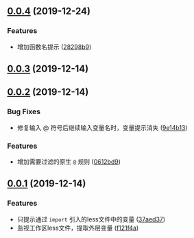 ## [0.0.4](https://github.com/moesuiga/vscode-less-variable-helper/compare/v0.0.3...v0.0.4) (2019-12-24)


### Features

* 增加函数名提示 ([28298b9](https://github.com/moesuiga/vscode-less-variable-helper/commit/28298b9a59d75b42d6458ef743dd8e0c56fa50eb))



## [0.0.3](https://github.com/moesuiga/vscode-less-variable-helper/compare/v0.0.2...v0.0.3) (2019-12-14)



## [0.0.2](https://github.com/moesuiga/vscode-less-variable-helper/compare/v0.0.1...v0.0.2) (2019-12-14)


### Bug Fixes

* 修复输入 @ 符号后继续输入变量名时，变量提示消失 ([9e14b13](https://github.com/moesuiga/vscode-less-variable-helper/commit/9e14b13a559c737c1231e25a5681063fc47b3985))


### Features

* 增加需要过滤的原生 `@` 规则 ([0612bd9](https://github.com/moesuiga/vscode-less-variable-helper/commit/0612bd90656aa8489a7719bc5e79eb100d83b2bc))



## [0.0.1](https://github.com/moesuiga/vscode-less-variable-helper/compare/f121f4a376de3b715f367982ab68022159a87458...v0.0.1) (2019-12-14)


### Features

* 只提示通过 `import` 引入的less文件中的变量 ([37aed37](https://github.com/moesuiga/vscode-less-variable-helper/commit/37aed3723cef208b6f6fc6d247f0f450e8db49e5))
* 监视工作区less文件，提取外层变量 ([f121f4a](https://github.com/moesuiga/vscode-less-variable-helper/commit/f121f4a376de3b715f367982ab68022159a87458))



